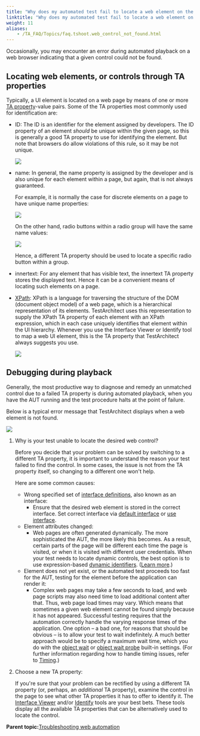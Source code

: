 ```yaml
--- 
title: "Why does my automated test fail to locate a web element on the page?"
linktitle: "Why does my automated test fail to locate a web element on the page?"
weight: 11
aliases: 
    - /TA_FAQ/Topics/faq.tshoot.web_control_not_found.html
---
```


Occasionally, you may encounter an error during automated playback on a web browser indicating that a given control could not be found.

## Locating web elements, or controls through TA properties

Typically, a UI element is located on a web page by means of one or more [TA property](/TA_Glossary/Topics/glossaryTAProperty.html)-value pairs. Some of the TA properties most commonly used for identification are:

-   ID: The ID is an identifier for the element assigned by developers. The ID property of an element *should* be unique within the given page, so this is generally a good TA property to use for identifying the element. But note that browsers do allow violations of this rule, so it may be not unique.

    ![](/images//Images/locator_ID.png)

-   name: In general, the name property is assigned by the developer and is also unique for each element within a page, but again, that is not always guaranteed.

    For example, it is normally the case for discrete elements on a page to have unique name properties:

    ![](/images//Images/locator_name_1.png)

    On the other hand, radio buttons within a radio group will have the same name values:

    ![](/images//Images/locator_name.png)

    Hence, a different TA property should be used to locate a specific radio button within a group.

-   innertext: For any element that has visible text, the innertext TA property stores the displayed text. Hence it can be a convenient means of locating such elements on a page.
-   [XPath](/TA_Help/Topics/prop_xpath.html): XPath is a language for traversing the structure of the DOM \(document object model\) of a web page, which is a hierarchical representation of its elements. TestArchitect uses this representation to supply the XPath TA property of each element with an XPath expression, which in each case uniquely identifies that element within the UI hierarchy. Whenever you use the Interface Viewer or Identify tool to map a web UI element, this is the TA property that TestArchitect always suggests you use.

    ![](/images//Images/locator_xpath.png)


## Debugging during playback

Generally, the most productive way to diagnose and remedy an unmatched control due to a failed TA property is during automated playback, when you have the AUT running and the test procedure halts at the point of failure.

Below is a typical error message that TestArchitect displays when a web element is not found.

![](/images//Images/Automation_problem.png)

1.  Why is your test unable to locate the desired web control?

    Before you decide that your problem can be solved by switching to a different TA property, it is important to understand the reason your test failed to find the control. In some cases, the issue is not from the TA property itself, so changing to a different one won't help.

    Here are some common causes:

    -   Wrong specified set of [interface definitions](/TA_Help/Topics/Interface_def_mapping.201401.html), also known as an interface:
        -   Ensure that the desired web element is stored in the correct interface. Set correct interface via [default interface](/TA_Help/Topics/Interface_def_set_default_interface.html) or [use interface](/TA_Automation/Topics/bia_use_interface.html).
    -   Element attributes changed:
        -   Web pages are often generated dynamically. The more sophisticated the AUT, the more likely this becomes. As a result, certain parts of the page will be different each time the page is visited, or when it is visited with different user credentials. When your test needs to locate dynamic controls, the best option is to use expression-based [dynamic identifiers](/TA_Glossary/Topics/glossaryDynamicIdentifier.html). \([Learn more](/TA_Help/Topics/The_test_language_dynamic_identifiers.html#section_dzp_ynv_ns).\)
    -   Element does not yet exist, or the automated test proceeds too fast for the AUT, testing for the element before the application can render it:
        -   Complex web pages may take a few seconds to load, and web page scripts may also need time to load additional content after that. Thus, web page load times may vary. Which means that sometimes a given web element cannot be found simply because it has not appeared. Successful testing requires that the automation correctly handle the varying response times of the application. One option – a bad one, for reasons that should be obvious – is to allow your test to wait indefinitely. A much better approach would be to specify a maximum wait time, which you do with the [object wait](/TA_Automation/Topics/bis_object_wait.html) or [object wait probe](/TA_Automation/Topics/bis_object_wait_probe.html) built-in settings. \(For further information regarding how to handle timing issues, refer to [Timing](/TA_Automation/Topics/Automation_practices_Timing.html).\)
2.  Choose a new TA property:

    If you're sure that your problem can be rectified by using a different TA property \(or, perhaps, an *additional* TA property\), examine the control in the page to see what other TA properties it has to offer to identify it. The [Interface Viewer](/TA_Help/Topics/Interface_def_Viewer.html) and/or [Identify](/TA_Help/Topics/Interface_def_client_interface_tool_identify.html) tools are your best bets. These tools display all the available TA properties that can be alternatively used to locate the control.


**Parent topic:**[Troubleshooting web automation](/TA_Automation/Topics/web_troubleshooting.html)

